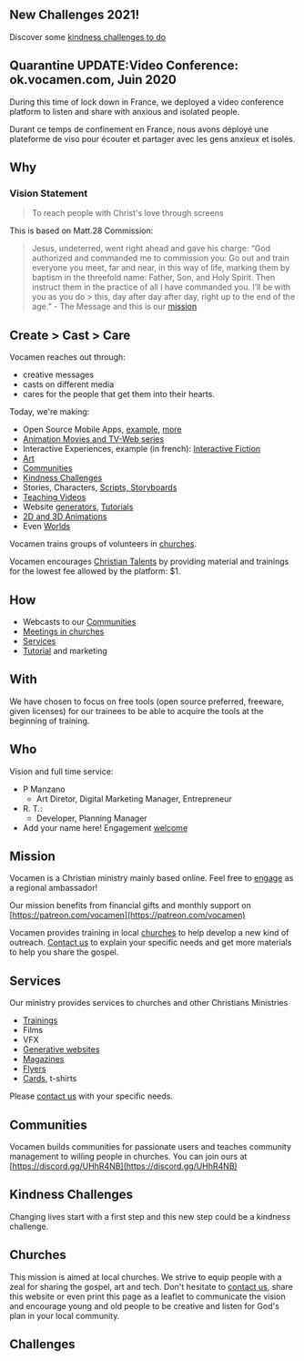 ## New Challenges 2021!
Discover some [kindness challenges to do](#Challenges)

## Quarantine UPDATE:Video Conference: ok.vocamen.com, Juin 2020
During this time of lock down in France, we deployed a video conference platform to listen and share with anxious and isolated people. 

Durant ce temps de confinement en France, nous avons déployé une plateforme de viso pour écouter et partager avec les gens anxieux et isolés.

## Why 
### Vision Statement
> To reach people with Christ's love through screens

This is based on Matt.28 Commission:
> Jesus, undeterred, went right ahead and gave his charge: 
> “God authorized and commanded me to commission you: 
> Go out and train everyone you meet, far and near, in this way of life, marking them by
> baptism in the threefold name: Father, Son, and Holy Spirit. 
> Then instruct them in the practice of all I have commanded you. I’ll be with you as you do > this, day after day after day, right up to the end of the age.” - The Message
and this is our [mission](#mission)

<a name="ccc"></a>
## Create > Cast > Care
Vocamen reaches out through: 
- creative messages 
- casts on different media
- cares for the people that get them into their hearts.

Today, we're making:

- Open Source Mobile Apps, [example](godisciple), [more](https://github.com/vocamen?tab=repositories)
- [Animation Movies and TV-Web series](more/storyboard/)
- Interactive Experiences, example (in french): [Interactive Fiction](https://realistis.bitbucket.io)
- [Art](more/poster/)
- [Communities](#communities)
- [Kindness Challenges](#kindness)
- Stories, Characters, [Scripts, Storyboards](more/storyboard/)
- [Teaching Videos](more/storyboard/)
- Website [generators](more/generative/), [Tutorials](more/storyboard/)
- [2D and 3D Animations](more/animations/)
- Even [Worlds](more/worlds/)

Vocamen trains groups of volunteers in [churches](#churches).

Vocamen encourages [Christian Talents]() by providing material and trainings for the lowest fee allowed by the platform: $1.

<a name="how"></a>

## How
- Webcasts to our [Communities](#communities)
- [Meetings in churches](#churches)
- [Services](#services)
- [Tutorial]() and marketing

## With
We have chosen to focus on free tools (open source preferred, freeware, given licenses) for our trainees to be able to acquire the tools at the beginning of training.

<a name="who"></a>

## Who
Vision and full time service:

- P Manzano
  - Art Diretor, Digital Marketing Manager, Entrepreneur
- R. T.:
  - Developer, Planning Manager
- Add your name here! Engagement [welcome](more/engage/)

<a name="mission"></a>
## Mission
Vocamen is a Christian ministry mainly based online.
Feel free to [engage](more/engage/) as a regional ambassador!

Our mission benefits from financial gifts and monthly support on [https://patreon.com/vocamen](https://patreon.com/vocamen)

Vocamen provides training in local [churches](#churches) to help develop a new kind of outreach. 
[Contact us](mailto:support@vocamen.com) to explain your specific needs and get more materials to help you share the gospel.

<a name="services"></a>

## Services
Our ministry provides services to churches and other Christians Ministries

- [Trainings](patreon)
- Films
- VFX
- [Generative websites](more/generative/)
- [Magazines]()
- [Flyers]()
- [Cards](), t-shirts

Please [contact us](more/engage/) with your specific needs.

<a name="communities"></a>

## Communities
Vocamen builds communities for passionate users and teaches community management to willing people in churches.
You can join ours at [https://discord.gg/UHhR4NB](https://discord.gg/UHhR4NB)


<a name="kindness"></a>

## Kindness Challenges
Changing lives start with a first step and this new step could be a kindness challenge.

<a name="churches"></a>

## Churches
This mission is aimed at local churches.
We strive to equip people with a zeal for sharing the gospel, art and tech.
Don't hesitate to [contact us](more/engage/), share this website or even print this page as a leaflet to communicate the vision and encourage young and old people to be creative and listen for God's plan in your local community.

## Challenges
